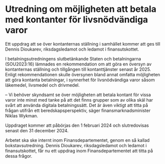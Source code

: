 # Utredning om möjligheten att betala med kontanter för livsnödvändiga varor

Ett uppdrag att se över kontanternas ställning i samhället kommer att ges till Dennis Dioukarev, riksdagsledamot och ledamot i finansutskottet.

I betalningsutredningens slutbetänkande Staten och betalningarna (SOU2023:16) lämnades en rekommendation om att göra en översyn av kontanternas ställning och tillgången till kontanttjänster senast år 2025. Enligt rekommendationen skulle översynen bland annat omfatta möjligheten att göra kontanta betalningar, i synnerhet för livsnödvändiga varor såsom läkemedel, livsmedel och drivmedel.

– Vi behöver skyndsamt se över möjligheten att betala kontant för vissa varor inte minst med tanke på att det finns grupper som av olika skäl har svårt att använda digitala betalningssätt. Det är även viktigt att titta på frågan utifrån ett beredskapsperspektiv, säger finansmarknadsminister Niklas Wykman.

Uppdraget kommer att påbörjas den 1 februari 2024 och slutredovisas senast den 31 december 2024.

Arbetet ska ske internt inom Finansdepartementet, genom en så kallad bokstavsutredning. Dennis Dioukarev, riksdagsledamot och ledamot i finansutskottet, får nu ett uppdrag inom Finansdepartementet att titta på dessa frågor.
